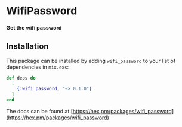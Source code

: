 # WifiPassword

#### Get the wifi password

## Installation

This package can be installed by adding `wifi_password` to your list of dependencies in `mix.exs`:

```elixir
def deps do
  [
    {:wifi_password, "~> 0.1.0"}
  ]
end
```

The docs can be found at [https://hex.pm/packages/wifi_password](https://hex.pm/packages/wifi_password)
